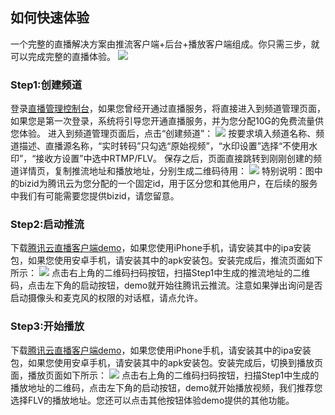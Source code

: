 ## 如何快速体验
一个完整的直播解决方案由推流客户端+后台+播放客户端组成。你只需三步，就可以完成完整的直播体验。
![](//mccdn.qcloud.com/static/img/dacce9fae903bce8beabe2feabe4e9da/image.png)

### Step1:创建频道
登录[直播管理控制台](https://console.qcloud.com/live)，如果您曾经开通过直播服务，将直接进入到频道管理页面，如果您是第一次登录，系统将引导您开通直播服务，并为您分配10G的免费流量供您体验。
进入到频道管理页面后，点击“创建频道”：
![](//mccdn.qcloud.com/static/img/68d8e6086817d394adcf9c580a3a1d40/image.jpg)
按要求填入频道名称、频道描述、直播源名称，“实时转码”只勾选“原始视频”，“水印设置”选择“不使用水印”，“接收方设置”中选中RTMP/FLV。
保存之后，页面直接跳转到刚刚创建的频道详情页，复制推流地址和播放地址，分别生成二维码待用：
![](//mccdn.qcloud.com/static/img/17927f02fe3ae6c3cd9533e47dad5257/image.jpg)
特别说明：图中的bizid为腾讯云为您分配的一个固定id，用于区分您和其他用户，在后续的服务中我们有可能需要您提供bizid，请您留意。

### Step2:启动推流
下载[腾讯云直播客户端demo](https://www.qcloud.com/doc/product/267/移动端SDK下载)，如果您使用iPhone手机，请安装其中的ipa安装包，如果您使用安卓手机，请安装其中的apk安装包。安装完成后，推流页面如下所示：
![](//mccdn.qcloud.com/static/img/53f90beebed3657ad1d2caca8cb39e9a/image.jpg)
点击右上角的二维码扫码按钮，扫描Step1中生成的推流地址的二维码，点击左下角的启动按钮，demo就开始往腾讯云推流。注意如果弹出询问是否启动摄像头和麦克风的权限的对话框，请点允许。

### Step3:开始播放
下载[腾讯云直播客户端demo](https://www.qcloud.com/doc/product/267/移动端SDK下载)，如果您使用iPhone手机，请安装其中的ipa安装包，如果您使用安卓手机，请安装其中的apk安装包。安装完成后，切换到播放页面，播放页面如下所示：
![](//mccdn.qcloud.com/static/img/3a738f8bd84014ac26be2fa3ab55c5d1/image.jpg)
点击右上角的二维码扫码按钮，扫描Step1中生成的播放地址的二维码，点击左下角的启动按钮，demo就开始播放视频，我们推荐您选择FLV的播放地址。您还可以点击其他按钮体验demo提供的其他功能。


